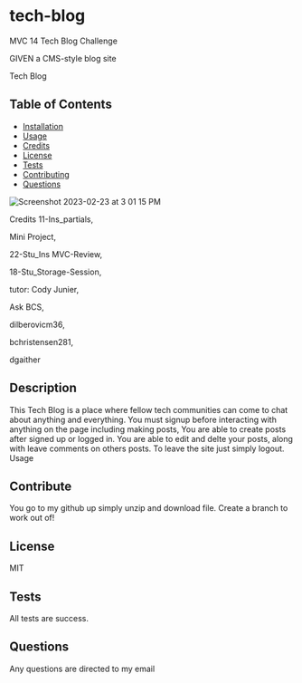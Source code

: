 # tech-blog

MVC 14 Tech Blog Challenge

GIVEN a CMS-style blog site

Tech Blog

## Table of Contents

- [Installation](#installation)
- [Usage](#usage)
- [Credits](#credits)
- [License](#license)
- [Tests](#Tests)
- [Contributing](#Contributing)
- [Questions](#Questions)

![Screenshot 2023-02-23 at 3 01 15 PM](https://user-images.githubusercontent.com/93456860/221029321-3c8c8fe9-ceb7-4397-82b7-75958738ca1b.png)

Credits
11-Ins_partials,

Mini Project,

22-Stu_Ins MVC-Review,

18-Stu_Storage-Session,

tutor: Cody Junier,

Ask BCS,

dilberovicm36,

bchristensen281,

dgaither

## Description

This Tech Blog is a place where fellow tech communities can come to chat about anything and everything.
You must signup before interacting with anything on the page including making posts,
You are able to create posts after signed up or logged in.
You are able to edit and delte your posts,
along with leave comments on others posts.
To leave the site just simply logout.
Usage

## Contribute

You go to my github up simply unzip and download file. Create a branch to work out of!

## License

MIT

## Tests

All tests are success.

## Questions

Any questions are directed to my email
